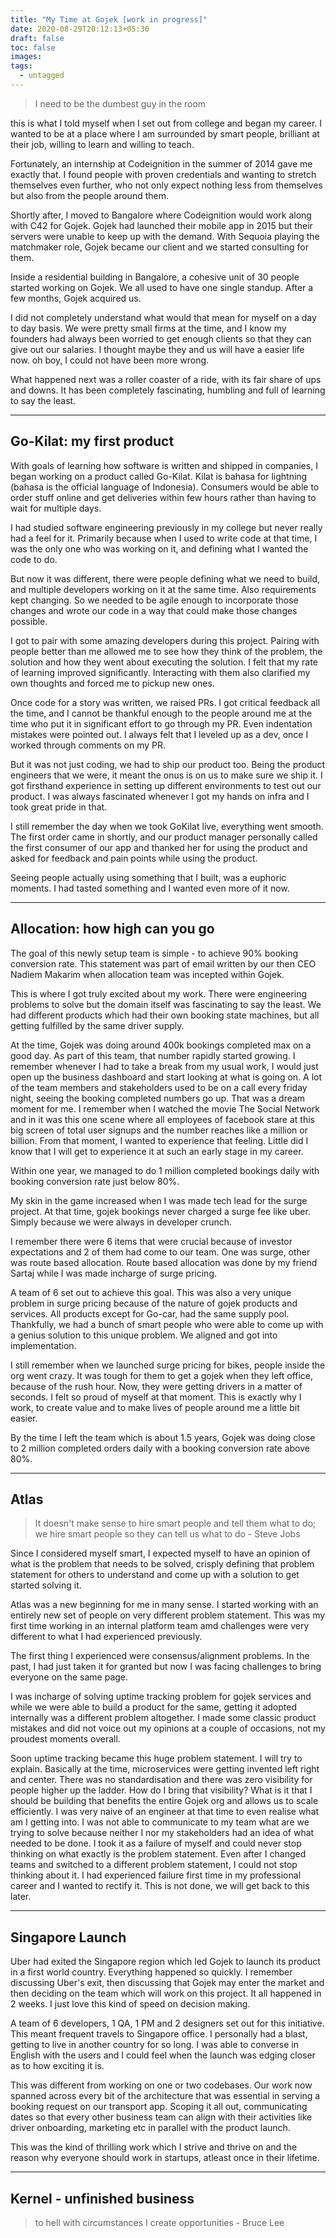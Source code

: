 ```yaml
---
title: "My Time at Gojek [work in progress]"
date: 2020-08-29T20:12:13+05:30
draft: false
toc: false
images:
tags:
  - untagged
---
```


> I need to be the dumbest guy in the room

this is what I told myself when I set out from college and began my career.
I wanted to be at a place where I am surrounded by smart people, brilliant at their job, willing to learn and willing to teach.

Fortunately, an internship at Codeignition in the summer of 2014 gave me exactly that. I found people with proven credentials and wanting to stretch themselves even further, who not only expect nothing less from themselves but also from the people around them.

Shortly after, I moved to Bangalore where Codeignition would work along with C42 for Gojek. Gojek had launched their mobile app in 2015 but their servers were unable to keep up with the demand. With Sequoia playing the matchmaker role, Gojek became our client and we started consulting for them.

Inside a residential building in Bangalore, a cohesive unit of 30 people started working on Gojek. We all used to have one single standup. After a few months, Gojek acquired us.

I did not completely understand what would that mean for myself on a day to day basis. We were pretty small firms at the time, and I know my founders had always been worried to get enough clients so that they can give out our salaries. I thought maybe they and us will have a easier life now. oh boy, I could not have been more wrong.

What happened next was a roller coaster of a ride, with its fair share of ups and downs. It has been completely fascinating, humbling and full of learning to say the least.

---

## Go-Kilat: my first product

With goals of learning how software is written and shipped in companies, I began working on a product called Go-Kilat. Kilat is bahasa for lightning (bahasa is the official language of Indonesia). Consumers would be able to order stuff online and get deliveries within few hours rather than having to wait for multiple days.

I had studied software engineering previously in my college but never really had a feel for it. Primarily because when I used to write code at that time, I was the only one who was working on it, and defining what I wanted the code to do.

But now it was different, there were people defining what we need to build, and multiple developers working on it at the same time. Also requirements kept changing. So we needed to be agile enough to incorporate those changes and wrote our code in a way that could make those changes possible.

I got to pair with some amazing developers during this project. Pairing with people better than me allowed me to see how they think of the problem, the solution and how they went about executing the solution. I felt that my rate of learning improved significantly. Interacting with them also clarified my own thoughts and forced me to pickup new ones.

Once code for a story was written, we raised PRs. I got critical feedback all the time, and I cannot be thankful enough to the people around me at the time who put it in significant effort to go through my PR. Even indentation mistakes were pointed out. I always felt that I leveled up as a dev, once I worked through comments on my PR.

But it was not just coding, we had to ship our product too. Being the product engineers that we were, it meant the onus is on us to make sure we ship it. I got firsthand experience in setting up different environments to test out our product. I was always fascinated whenever I got my hands on infra and I took great pride in that.

I still remember the day when we took GoKilat live, everything went smooth. The first order came in shortly, and our product manager personally called the first consumer of our app and thanked her for using the product and asked for feedback and pain points while using the product.

Seeing people actually using something that I built, was a euphoric moments. I had tasted something and I wanted even more of it now.

---

## Allocation: how high can you go

The goal of this newly setup team is simple - to achieve 90% booking conversion rate. This statement was part of email written by our then CEO Nadiem Makarim when allocation team was incepted within Gojek. 

This is where I got truly excited about my work. There were engineering problems to solve but the domain itself was fascinating to say the least. We had different products which had their own booking state machines, but all getting fulfilled by the same driver supply.

At the time, Gojek was doing around 400k bookings completed max on a good day. As part of this team, that number rapidly started growing. I remember whenever I had to take a break from my usual work, I would just open up the business dashboard and start looking at what is going on. A lot of the team members and stakeholders used to be on a call every friday night, seeing the booking completed numbers go up. That was a dream moment for me. I remember when I watched the movie The Social Network and in it was this one scene where all employees of facebook stare at this big screen of total user signups and the number reaches like a million or billion. From that moment, I wanted to experience that feeling. Little did I know that I will get to experience it at such an early stage in my career.

Within one year, we managed to do 1 million completed bookings daily with booking conversion rate just below 80%.

My skin in the game increased when I was made tech lead for the surge project. At that time, gojek bookings never charged a surge fee like uber. Simply because we were always in developer crunch. 

I remember there were 6 items that were crucial because of investor expectations and 2 of them had come to our team. One was surge, other was route based allocation. Route based allocation was done by my friend Sartaj while I was made incharge of surge pricing.

A team of 6 set out to achieve this goal. This was also a very unique problem in surge pricing because of the nature of gojek products and services. All products except for Go-car, had the same supply pool. Thankfully, we had a bunch of smart people who were able to come up with a genius solution to this unique problem. We aligned and got into implementation.

I still remember when we launched surge pricing for bikes, people inside the org went crazy. It was tough for them to get a gojek when they left office, because of the rush hour. Now, they were getting drivers in a matter of seconds. I felt so proud of myself at that moment. This is exactly why I work, to create value and to make lives of people around me a little bit easier.

By the time I left the team which is about 1.5 years, Gojek was doing close to 2 million completed orders daily with a booking conversion rate above 80%.

---

## Atlas

> It doesn't make sense to hire smart people and tell them what to do; we hire smart people so they can tell us what to do - Steve Jobs

Since I considered myself smart, I expected myself to have an opinion of what is the problem that needs to be solved, crisply defining that problem statement for others to understand and come up with a solution to get started solving it.

Atlas was a new beginning for me in many sense. I started working with an entirely new set of people on very different problem statement. This was my first time working in an internal platform team amd challenges were very different to what I had experienced previously.

The first thing I experienced were consensus/alignment problems. In the past, I had just taken it for granted but now I was facing challenges to bring everyone on the same page. 

I was incharge of solving uptime tracking problem for gojek services and while we were able to build a product for the same, getting it adopted internally was a different problem altogether. I made some classic product mistakes and did not voice out my opinions at a couple of occasions, not my proudest moments overall.

Soon uptime tracking became this huge problem statement. I will try to explain. Basically at the time, microservices were getting invented left right and center. There was no standardisation and there was zero visibility for people higher up the ladder. How do I bring that visibility? What is it that I should be building that benefits the entire Gojek org and allows us to scale efficiently. I was very naive of an engineer at that time to even realise what am I getting into. I was not able to communicate to my team what are we trying to solve because neither I nor my stakeholders had an idea of what needed to be done. I took it as a failure of myself and could never stop thinking on what exactly is the problem statement. Even after I changed teams and switched to a different problem statement, I could not stop thinking about it. I had experienced failure first time in my professional career and I wanted to rectify it. This is not done, we will get back to this later.

---

## Singapore Launch

Uber had exited the Singapore region which led Gojek to launch its product in a first world country. Everything happened so quickly. I remember discussing Uber's exit, then discussing that Gojek may enter the market and then deciding on the team which will work on this project. It all happened in 2 weeks. I just love this kind of speed on decision making.

A team of 6 developers, 1 QA, 1 PM and 2 designers set out for this initiative. This meant frequent travels to Singapore office. I personally had a blast, getting to live in another country for so long. I was able to converse in English with the users and I could feel when the launch was edging closer as to how exciting it is.

This was different from working on one or two codebases. Our work now spanned across every bit of the architecture that was essential in serving a booking request on our transport app. Scoping it all out, communicating dates so that every other business team can align with their activities like driver onboarding, marketing etc in parallel with the product launch.

This was the kind of thrilling work which I strive and thrive on and the reason why everyone should work in startups, atleast once in their lifetime.

---

## Kernel - unfinished business

> to hell with circumstances I create opportunities - Bruce Lee
